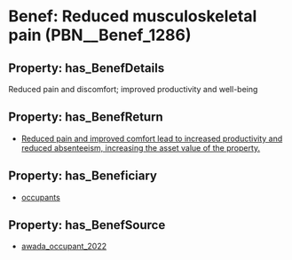 # Benef: __Reduced musculoskeletal pain__ (PBN__Benef_1286)

## Property: has_BenefDetails

Reduced pain and discomfort; improved productivity and well-being

## Property: has_BenefReturn

* [Reduced pain and improved comfort lead to increased productivity and reduced absenteeism, increasing the asset value of the property.](../BenefReturn/PBN__BenefReturn_1451)

## Property: has_Beneficiary

* [occupants](../Stakeholder/PBN__Stakeholder_92)

## Property: has_BenefSource

* [awada_occupant_2022](../Article/PBN__Article_273)

